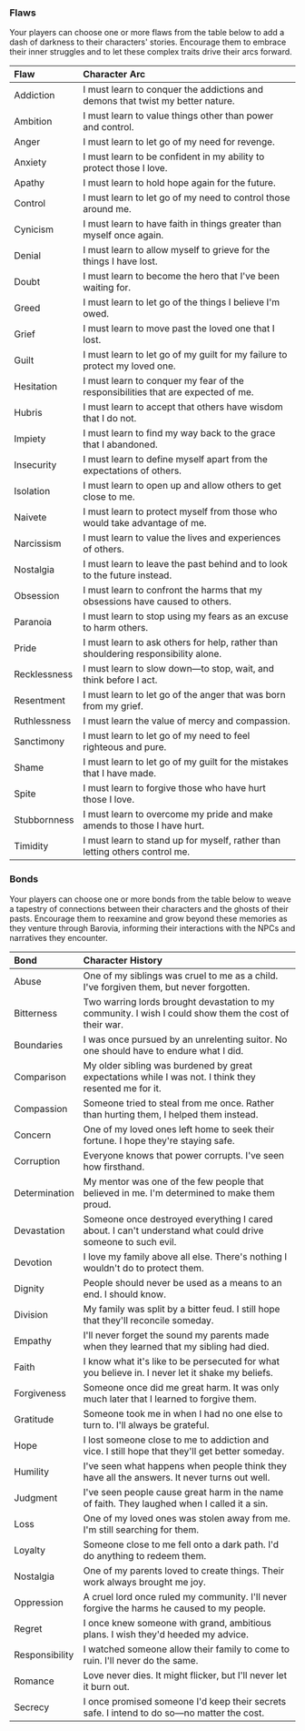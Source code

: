 ### Flaws
Your players can choose one or more flaws from the table below to add a dash of darkness to their characters' stories. Encourage them to embrace their inner struggles and to let these complex traits drive their arcs forward.

Flaw <div style="width: 90px;"></div> | Character Arc
:----- | :-----
Addiction | I must learn to conquer the addictions and demons that twist my better nature.
Ambition | I must learn to value things other than power and control.
Anger | I must learn to let go of my need for revenge.
Anxiety | I must learn to be confident in my ability to protect those I love.
Apathy | I must learn to hold hope again for the future.
Control | I must learn to let go of my need to control those around me.
Cynicism | I must learn to have faith in things greater than myself once again.
Denial | I must learn to allow myself to grieve for the things I have lost.
Doubt | I must learn to become the hero that I've been waiting for.
Greed | I must learn to let go of the things I believe I'm owed.
Grief | I must learn to move past the loved one that I lost.
Guilt | I must learn to let go of my guilt for my failure to protect my loved one.
Hesitation | I must learn to conquer my fear of the responsibilities that are expected of me.
Hubris | I must learn to accept that others have wisdom that I do not.
Impiety | I must learn to find my way back to the grace that I abandoned.
Insecurity | I must learn to define myself apart from the expectations of others.
Isolation | I must learn to open up and allow others to get close to me.
Naivete | I must learn to protect myself from those who would take advantage of me.
Narcissism | I must learn to value the lives and experiences of others.
Nostalgia | I must learn to leave the past behind and to look to the future instead.
Obsession | I must learn to confront the harms that my obsessions have caused to others.
Paranoia | I must learn to stop using my fears as an excuse to harm others.
Pride | I must learn to ask others for help, rather than shouldering responsibility alone.
Recklessness | I must learn to slow down—to stop, wait, and think before I act.
Resentment | I must learn to let go of the anger that was born from my grief.
Ruthlessness | I must learn the value of mercy and compassion.
Sanctimony | I must learn to let go of my need to feel righteous and pure.
Shame | I must learn to let go of my guilt for the mistakes that I have made.
Spite | I must learn to forgive those who have hurt those I love.
Stubbornness | I must learn to overcome my pride and make amends to those I have hurt.
Timidity | I must learn to stand up for myself, rather than letting others control me.


### Bonds
Your players can choose one or more bonds from the table below to weave a tapestry of connections between their characters and the ghosts of their pasts. Encourage them to reexamine and grow beyond these memories as they venture through Barovia, informing their interactions with the NPCs and narratives they encounter.

Bond <div style="width:90px;"></div> | Character History
:----- | :-----
Abuse | One of my siblings was cruel to me as a child. I've forgiven them, but never forgotten.
Bitterness | Two warring lords brought devastation to my community. I wish I could show them the cost of their war.
Boundaries | I was once pursued by an unrelenting suitor. No one should have to endure what I did.
Comparison | My older sibling was burdened by great expectations while I was not. I think they resented me for it.
Compassion | Someone tried to steal from me once. Rather than hurting them, I helped them instead.
Concern | One of my loved ones left home to seek their fortune. I hope they're staying safe.
Corruption | Everyone knows that power corrupts. I've seen how firsthand.
Determination | My mentor was one of the few people that believed in me. I'm determined to make them proud.
Devastation | Someone once destroyed everything I cared about. I can't understand what could drive someone to such evil.
Devotion | I love my family above all else. There's nothing I wouldn't do to protect them.
Dignity | People should never be used as a means to an end. I should know.
Division | My family was split by a bitter feud. I still hope that they'll reconcile someday.
Empathy | I'll never forget the sound my parents made when they learned that my sibling had died.
Faith | I know what it's like to be persecuted for what you believe in. I never let it shake my beliefs.
Forgiveness | Someone once did me great harm. It was only much later that I learned to forgive them.
Gratitude | Someone took me in when I had no one else to turn to. I'll always be grateful.
Hope | I lost someone close to me to addiction and vice. I still hope that they'll get better someday.
Humility | I've seen what happens when people think they have all the answers. It never turns out well.
Judgment | I've seen people cause great harm in the name of faith. They laughed when I called it a sin.
Loss | One of my loved ones was stolen away from me. I'm still searching for them.
Loyalty | Someone close to me fell onto a dark path. I'd do anything to redeem them.
Nostalgia | One of my parents loved to create things. Their work always brought me joy.
Oppression | A cruel lord once ruled my community. I'll never forgive the harms he caused to my people.
Regret | I once knew someone with grand, ambitious plans. I wish they'd heeded my advice.
Responsibility | I watched someone allow their family to come to ruin. I'll never do the same.
Romance | Love never dies. It might flicker, but I'll never let it burn out.
Secrecy | I once promised someone I'd keep their secrets safe. I intend to do so—no matter the cost.

